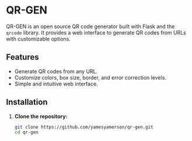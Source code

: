 # QR-GEN

QR-GEN is an open source QR code generator built with Flask and the `qrcode` library. It provides a web interface to generate QR codes from URLs with customizable options.

## Features

- Generate QR codes from any URL.
- Customize colors, box size, border, and error correction levels.
- Simple and intuitive web interface.

## Installation

1. **Clone the repository:**

   ```bash
   git clone https://github.com/yamesyamerson/qr-gen.git
   cd qr-gen
